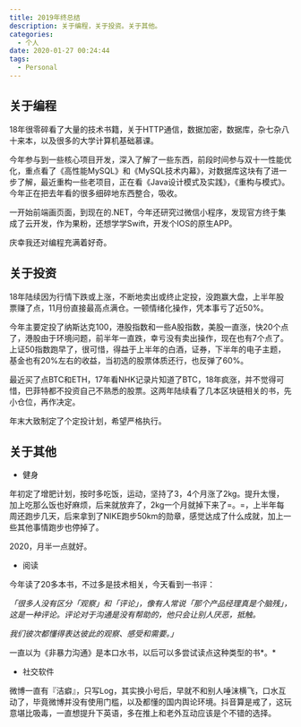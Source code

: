 ```yaml
---
title: 2019年终总结
description: 关于编程，关于投资。关于其他。
categories:
  - 个人
date: 2020-01-27 00:24:44
tags:
  - Personal
---
```

## 关于编程
18年很零碎看了大量的技术书籍，关于HTTP通信，数据加密，数据库，杂七杂八十来本，以及很多的大学计算机基础慕课。

今年参与到一些核心项目开发，深入了解了一些东西，前段时间参与双十一性能优化，重点看了《高性能MySQL》和《MySQL技术内幕》，对数据库这块有了进一步了解，最近重构一些老项目，正在看《Java设计模式及实践》，《重构与模式》。今年正在把去年看的很多细碎地东西整合，吸收。

一开始前端画页面，到现在的.NET，今年还研究过微信小程序，发现官方终于集成了云开发，作为果粉，还想学学Swift，开发个IOS的原生APP。

庆幸我还对编程充满着好奇。

## 关于投资
18年陆续因为行情下跌或上涨，不断地卖出或终止定投，没跑赢大盘，上半年股票赚了点，11月份直接最高点满仓。一顿情绪化操作，凭本事亏了近50%。

今年主要定投了纳斯达克100，港股指数和一些A股指数，美股一直涨，快20个点了，港股由于环境问题，前半年一直跌，幸亏没有卖出操作，现在也有7个点了。上证50指数跑早了，很可惜，得益于上半年的白酒，证券，下半年的电子主题，基金也有20%左右的收益，当初选的股票体质还行，也反弹了60%。

最近买了点BTC和ETH，17年看NHK记录片知道了BTC，18年疯涨，并不觉得可惜，巴菲特都不投资自己不熟悉的股票。这两年陆续看了几本区块链相关的书，先小仓位，再作决定。

年末大致制定了个定投计划，希望严格执行。

## 关于其他
* 健身

年初定了增肥计划，按时多吃饭，运动，坚持了3，4个月涨了2kg。提升太慢，加上吃那么饭也好麻烦，后来就放弃了，2kg一个月就掉下来了=。=，上半年每周还跑步几天，后来拿到了NIKE跑步50km的勋章，感觉达成了什么成就，加上一些其他事情跑步也停掉了。

2020，月半一点就好。

* 阅读

今年读了20多本书，不过多是技术相关，今天看到一书评：

*「很多人没有区分「观察」和「评论」，像有人常说「那个产品经理真是个脑残」，这是一种评论。评论对于沟通是没有帮助的，他只会让别人厌恶，抵触。*

*我们彼次都懂得表达彼此的观察、感受和需要。」*

一直以为《非暴力沟通》是本口水书，以后可以多尝试读点这种类型的书*。*

* 社交软件

微博一直有『洁癖』，只写Log，其实换小号后，早就不和别人唾沫横飞，口水互动了，毕竟微博并没有使用门槛，以及都懂的国内舆论环境。抖音算是戒了，这玩意堪比吸毒，一直想提升下英语，多在推上和老外互动应该是个不错的选择。

